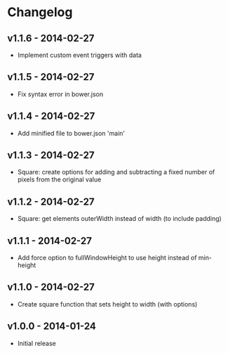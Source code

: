 # Changelog

## v1.1.6 - 2014-02-27
- Implement custom event triggers with data

## v1.1.5 - 2014-02-27
- Fix syntax error in bower.json

## v1.1.4 - 2014-02-27
- Add minified file to bower.json 'main'

## v1.1.3 - 2014-02-27
- Square: create options for adding and subtracting a fixed number of pixels from the original value

## v1.1.2 - 2014-02-27
- Square: get elements outerWidth instead of width (to include padding)

## v1.1.1 - 2014-02-27
- Add force option to fullWindowHeight to use height instead of min-height

## v1.1.0 - 2014-02-27
- Create square function that sets height to width (with options)

## v1.0.0 - 2014-01-24
- Initial release
